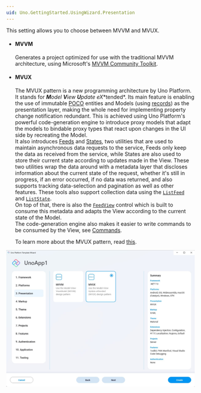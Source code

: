 ```yaml
---
uid: Uno.GettingStarted.UsingWizard.Presentation
---
```


This setting allows you to choose between MVVM and MVUX.
    
- #### MVVM
    Generates a project optimized for use with the traditional MVVM architecture, using Microsoft's [MVVM Community Toolkit](https://learn.microsoft.com/en-us/dotnet/communitytoolkit/mvvm).

- #### MVUX
    The MVUX pattern is a new programming architecture by Uno Platform. It stands for ***M**odel **V**iew **U**pdate e**X**tended*.
    Its main feature is enabling the use of immutable [POCO](https://en.wikipedia.org/wiki/Plain_old_CLR_object) entities and Models (using [records](https://learn.microsoft.com/en-us/dotnet/csharp/whats-new/tutorials/records)) as the presentation layer, making the whole need for implementing property change notification redundant.
    This is achieved using Uno Platform's powerful code-generation engine to introduce proxy models that adapt the models to bindable proxy types that react upon changes in the UI side by recreating the Model.  
    It also introduces [Feeds](xref:Overview.Mvux.Feeds) and [States](xref:Overview.Mvux.States), two utilities that are used to maintain asynchronous data requests to the service, Feeds only keep the data as received from the service, while States are also used to store their current state according to updates made in the View. These two utilities wrap the data around with a metadata layer that discloses information about the current state of the request, whether it's still in progress, if an error occurred, if no data was returned, and also supports tracking data-selection and pagination as well as other features. These tools also support collection data using the [`ListFeed`](xref:Overview.Mvux.ListFeeds) and [`ListState`](xref:Overview.Mvux.ListStates).  
    On top of that, there is also the [`FeedView`](xref:Overview.Mvux.FeedView) control which is built to consume this metadata and adapts the View according to the current state of the Model.  
    The code-generation engine also makes it easier to write commands to be consumed by the View, see [Commands](xref:Overview.Mvux.Advanced.Commands).

    To learn more about the MVUX pattern, read [this](xref:Overview.Mvux.Overview).

![](assets/presentation.jpg)

